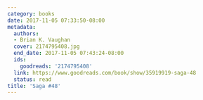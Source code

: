 ```yaml
---
category: books
date: 2017-11-05 07:33:50-08:00
metadata:
  authors:
  - Brian K. Vaughan
  cover: 2174795408.jpg
  end_date: 2017-11-05 07:43:24-08:00
  ids:
    goodreads: '2174795408'
  link: https://www.goodreads.com/book/show/35919919-saga-48
  status: read
title: 'Saga #48'
---
```

